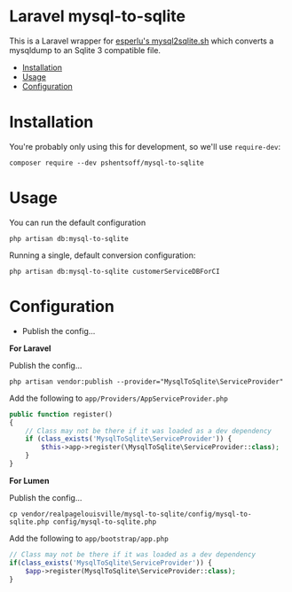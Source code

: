 # Laravel mysql-to-sqlite

This is a Laravel wrapper for [esperlu's mysql2sqlite.sh](https://gist.github.com/esperlu/943776) which converts a mysqldump to an Sqlite 3 compatible file.

* [Installation](#installation)
* [Usage](#usage)
* [Configuration](#configuration)

# Installation

You're probably only using this for development, so we'll use `require-dev`:

```
composer require --dev pshentsoff/mysql-to-sqlite
```

# Usage

You can run the default configuration

```
php artisan db:mysql-to-sqlite
```

Running a single, default conversion configuration:

```
php artisan db:mysql-to-sqlite customerServiceDBForCI
```

# Configuration

 * Publish the config...

**For Laravel**

Publish the config...

```
php artisan vendor:publish --provider="MysqlToSqlite\ServiceProvider"
```

Add the following to `app/Providers/AppServiceProvider.php`

```php
public function register()
{
    // Class may not be there if it was loaded as a dev dependency
    if (class_exists('MysqlToSqlite\ServiceProvider')) {
        $this->app->register(\MysqlToSqlite\ServiceProvider::class);
    }
}
```

**For Lumen**

Publish the config...

```
cp vendor/realpagelouisville/mysql-to-sqlite/config/mysql-to-sqlite.php config/mysql-to-sqlite.php
```

Add the following to `app/bootstrap/app.php`
 
 ```php
 // Class may not be there if it was loaded as a dev dependency
 if(class_exists('MysqlToSqlite\ServiceProvider')) {
     $app->register(MysqlToSqlite\ServiceProvider::class);
 }
 ```
